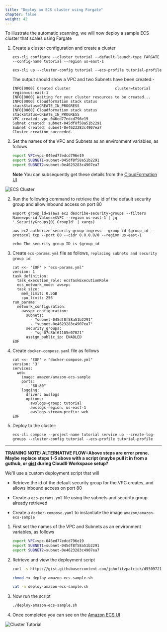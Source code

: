 ```yaml
---
title: "Deploy an ECS cluster using Fargate"
chapter: false
weight: 42
---
```


To illustrate the automatic scanning, we will now deploy a sample ECS cluster that scales using Fargate


1. Create a cluster configuration and create a cluster

    ```
    ecs-cli configure --cluster tutorial --default-launch-type FARGATE --config-name tutorial --region us-east-1

    ecs-cli up --cluster-config tutorial --ecs-profile tutorial-profile
    ```

    The output should show a VPC and two Subnets have been created:-

    ```
    INFO[0000] Created cluster                    cluster=tutorial region=us-east-1
    INFO[0000] Waiting for your cluster resources to be created...
    INFO[0000] Cloudformation stack status       stackStatus=CREATE_IN_PROGRESS
    INFO[0060] Cloudformation stack status       stackStatus=CREATE_IN_PROGRESS
    VPC created: vpc-046ed77edcd796e19
    Subnet created: subnet-045df8f58a51b2291
    Subnet created: subnet-0e4623283c4907ea7
    Cluster creation succeeded.
    ```


1. Set the names of the VPC and Subnets as an environment variables, as follows

    ```bash
    export VPC=vpc-046ed77edcd796e19
    export SUBNET1=subnet-045df8f58a51b2291
    export SUBNET2=subnet-0e4623283c4907ea7
    ```

    **Note** You can subsequently get these details from the [CloudFormation UI](https://console.aws.amazon.com/cloudformation/home)


![ECS Cluster](/images/40_module_2/image7.png)


2. Run the following command to retrieve the id of the default security group and allow inbound access on port 80

    ```
    export group_id=$(aws ec2 describe-security-groups --filters Name=vpc-id,Values=$VPC --region us-east-1 | jq '.SecurityGroups[0].GroupId' | xargs)

    aws ec2 authorize-security-group-ingress --group-id $group_id --protocol tcp --port 80 --cidr 0.0.0.0/0 --region us-east-1

    echo The security group ID is $group_id
    ```

3. Create `ecs-params.yml` file as follows, `replacing subnets and security group id`.

    ```
    cat <<- 'EOF' > "ecs-params.yml"
    version: 1
    task_definition:
      task_execution_role: ecsTaskExecutionRole
      ecs_network_mode: awsvpc
      task_size:
        mem_limit: 0.5GB
        cpu_limit: 256
    run_params:
      network_configuration:
        awsvpc_configuration:
          subnets:
            - "subnet-045df8f58a51b2291"
            - "subnet-0e4623283c4907ea7"
          security_groups:
            - "sg-07c8bf61105e07021"
          assign_public_ip: ENABLED
    EOF
    ```

4. Create `docker-compose.yaml` file as follows

    ```
    cat <<- 'EOF' > "docker-compose.yml"
    version: '3'
    services:
      web:
        image: amazon/amazon-ecs-sample
        ports:
          - "80:80"
        logging:
          driver: awslogs
          options:
            awslogs-group: tutorial
            awslogs-region: us-east-1
            awslogs-stream-prefix: web
    EOF
    ```

5. Deploy to the cluster:

    ```
    ecs-cli compose --project-name tutorial service up --create-log-groups --cluster-config tutorial --ecs-profile tutorial-profile
    ```

___
**TRAINING NOTE: ALTERNATIVE FLOW::Above steps are error prone. Maybe replace steps 1-5 above with a script (maybe pull it in from a guthub, or [gist](https://gist.github.com/johnfitzpatrick/d55097212d9bb4e1442383a5e3339b01) during Cloud9 Workspace setup?**

We'll use a custom deployment script that will

- Retrieve the id of the default security group for the VPC creates, and allows inbound access on port 80

- Create a `ecs-params.yml` file using the subnets and security group already retrieved

- Create a `docker-compose.yaml` to instantiate the image `amazon/amazon-ecs-sample`


1. First set the names of the VPC and Subnets as an environment variables, as follows

    ```bash
    export VPC=vpc-046ed77edcd796e19
    export SUBNET1=subnet-045df8f58a51b2291
    export SUBNET2=subnet-0e4623283c4907ea7
    ```

2. Retrieve and view the deployment script

    ```bash
    curl -s https://gist.githubusercontent.com/johnfitzpatrick/d55097212d9bb4e1442383a5e3339b01/raw/90aa0dbb5b7e35277aea87fad12879e987f4c820/deploy-amazon-ecs-sample.sh > deploy-amazon-ecs-sample.sh

    chmod +x deploy-amazon-ecs-sample.sh

    cat -n deploy-amazon-ecs-sample.sh
    ```

3. Now run the script

    ```bash
    ./deploy-amazon-ecs-sample.sh
    ```

6. Once completed you can see on the [Amazon ECS UI](https://console.aws.amazon.com/ecs/home?region=us-east-1#/clusters/tutorial/services)

![Cluster Tutorial](/images/40_module_2/image5.png)
